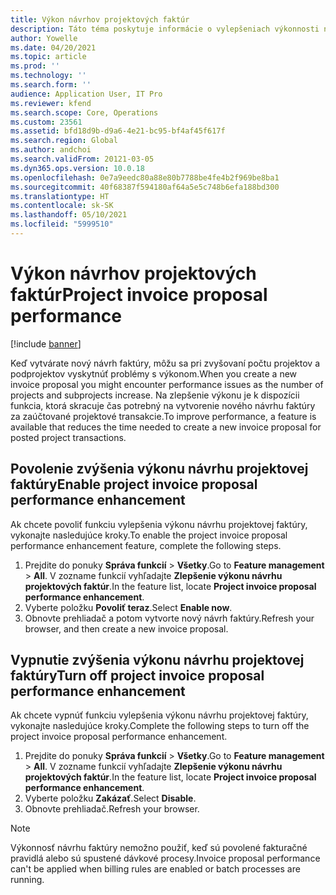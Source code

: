 ```yaml
---
title: Výkon návrhov projektových faktúr
description: Táto téma poskytuje informácie o vylepšeniach výkonnosti návrhov projektových faktúr.
author: Yowelle
ms.date: 04/20/2021
ms.topic: article
ms.prod: ''
ms.technology: ''
ms.search.form: ''
audience: Application User, IT Pro
ms.reviewer: kfend
ms.search.scope: Core, Operations
ms.custom: 23561
ms.assetid: bfd18d9b-d9a6-4e21-bc95-bf4af45f617f
ms.search.region: Global
ms.author: andchoi
ms.search.validFrom: 20121-03-05
ms.dyn365.ops.version: 10.0.18
ms.openlocfilehash: 0e7a9eedc80a88e80b7788be4fe4b2f969be8ba1
ms.sourcegitcommit: 40f68387f594180af64a5e5c748b6efa188bd300
ms.translationtype: HT
ms.contentlocale: sk-SK
ms.lasthandoff: 05/10/2021
ms.locfileid: "5999510"
---
```

# <a name="project-invoice-proposal-performance"></a><span data-ttu-id="aee5b-103">Výkon návrhov projektových faktúr</span><span class="sxs-lookup"><span data-stu-id="aee5b-103">Project invoice proposal performance</span></span>

[!include [banner](../includes/banner.md)]

<span data-ttu-id="aee5b-104">Keď vytvárate nový návrh faktúry, môžu sa pri zvyšovaní počtu projektov a podprojektov vyskytnúť problémy s výkonom.</span><span class="sxs-lookup"><span data-stu-id="aee5b-104">When you create a new invoice proposal you might encounter performance issues as the number of projects and subprojects increase.</span></span> <span data-ttu-id="aee5b-105">Na zlepšenie výkonu je k dispozícii funkcia, ktorá skracuje čas potrebný na vytvorenie nového návrhu faktúry za zaúčtované projektové transakcie.</span><span class="sxs-lookup"><span data-stu-id="aee5b-105">To improve performance, a feature is available that reduces the time needed to create a new invoice proposal for posted project transactions.</span></span>

## <a name="enable-project-invoice-proposal-performance-enhancement"></a><span data-ttu-id="aee5b-106">Povolenie zvýšenia výkonu návrhu projektovej faktúry</span><span class="sxs-lookup"><span data-stu-id="aee5b-106">Enable project invoice proposal performance enhancement</span></span>
<span data-ttu-id="aee5b-107">Ak chcete povoliť funkciu vylepšenia výkonu návrhu projektovej faktúry, vykonajte nasledujúce kroky.</span><span class="sxs-lookup"><span data-stu-id="aee5b-107">To enable the project invoice proposal performance enhancement feature, complete the following steps.</span></span>

1.  <span data-ttu-id="aee5b-108">Prejdite do ponuky **Správa funkcií** > **Všetky**.</span><span class="sxs-lookup"><span data-stu-id="aee5b-108">Go to **Feature management** > **All**.</span></span> <span data-ttu-id="aee5b-109">V zozname funkcií vyhľadajte **Zlepšenie výkonu návrhu projektových faktúr**.</span><span class="sxs-lookup"><span data-stu-id="aee5b-109">In the feature list, locate **Project invoice proposal performance enhancement**.</span></span>
2.  <span data-ttu-id="aee5b-110">Vyberte položku **Povoliť teraz**.</span><span class="sxs-lookup"><span data-stu-id="aee5b-110">Select **Enable now**.</span></span>
3.  <span data-ttu-id="aee5b-111">Obnovte prehliadač a potom vytvorte nový návrh faktúry.</span><span class="sxs-lookup"><span data-stu-id="aee5b-111">Refresh your browser, and then create a new invoice proposal.</span></span>

## <a name="turn-off-project-invoice-proposal-performance-enhancement"></a><span data-ttu-id="aee5b-112">Vypnutie zvýšenia výkonu návrhu projektovej faktúry</span><span class="sxs-lookup"><span data-stu-id="aee5b-112">Turn off project invoice proposal performance enhancement</span></span>
<span data-ttu-id="aee5b-113">Ak chcete vypnúť funkciu vylepšenia výkonu návrhu projektovej faktúry, vykonajte nasledujúce kroky.</span><span class="sxs-lookup"><span data-stu-id="aee5b-113">Complete the following steps to turn off the project invoice proposal performance enhancement.</span></span>

1.  <span data-ttu-id="aee5b-114">Prejdite do ponuky **Správa funkcií** > **Všetky**.</span><span class="sxs-lookup"><span data-stu-id="aee5b-114">Go to **Feature management** > **All**.</span></span> <span data-ttu-id="aee5b-115">V zozname funkcií vyhľadajte **Zlepšenie výkonu návrhu projektových faktúr**.</span><span class="sxs-lookup"><span data-stu-id="aee5b-115">In the feature list, locate **Project invoice proposal performance enhancement**.</span></span>
2.  <span data-ttu-id="aee5b-116">Vyberte položku **Zakázať**.</span><span class="sxs-lookup"><span data-stu-id="aee5b-116">Select **Disable**.</span></span>
3.  <span data-ttu-id="aee5b-117">Obnovte prehliadač.</span><span class="sxs-lookup"><span data-stu-id="aee5b-117">Refresh your browser.</span></span>

> [!NOTE]
> <span data-ttu-id="aee5b-118">Výkonnosť návrhu faktúry nemožno použiť, keď sú povolené fakturačné pravidlá alebo sú spustené dávkové procesy.</span><span class="sxs-lookup"><span data-stu-id="aee5b-118">Invoice proposal performance can't be applied when billing rules are enabled or batch processes are running.</span></span>
